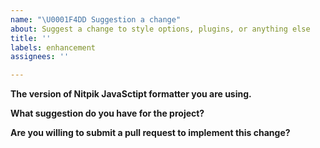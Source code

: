 ```yaml
---
name: "\U0001F4DD Suggestion a change"
about: Suggest a change to style options, plugins, or anything else
title: ''
labels: enhancement
assignees: ''

---
```


**The version of Nitpik JavaSctipt formatter you are using.**


**What suggestion do you have for the project?**


**Are you willing to submit a pull request to implement this change?**
